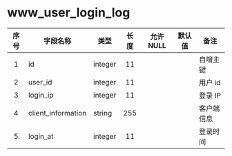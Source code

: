 www_user_login_log
==================
| 序号 | 字段名称 | 类型 | 长度 | 允许 NULL | 默认值 | 备注 | 
| :---: | --- | --- | :---: | :---: | :---: | --- | 
| 1 | id                 | integer | 11  |  |  | 自增主键 | 
| 2 | user_id            | integer | 11  |  |  | 用户 id | 
| 3 | login_ip           | integer | 11  |  |  | 登录 IP | 
| 4 | client_information | string  | 255 |  |  | 客户端信息 | 
| 5 | login_at           | integer | 11  |  |  | 登录时间 | 
